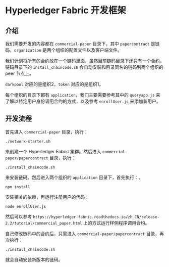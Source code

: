 # Hyperledger Fabric 开发框架

## 介绍

我们需要开发的内容都在 `commercial-paper` 目录下，其中 `papercontract` 是链码，`organization` 是两个组织的配置文件以及客户端文件。

我们计划将所有的合约放在一个链码里面，虽然目前链码目录下还只有一个合约。链码目录下的 `install_chaincode.sh` 会自动安装和目录同名的链码到两个组织的 peer 节点上。

`darkpool` 对应的是组织2，`token` 对应的是组织1。

每个组织的目录下都有 `application`，我们主要需要参考其中的 `queryapp.js` 来了解以特定用户身份调用合约的方式，以及参考 `enrollUser.js` 来添加新用户。

## 开发流程

首先进入 `commercial-paper` 目录，执行：

```shell
./network-starter.sh
```

来创建一个 Hyperledger Fabric 集群。然后进入 `commercial-paper/papercontract` 目录，执行：

```shell
./install_chaincode.sh
```

来安装链码。然后进入两个组织的 `application` 目录下，首先执行：、

```shell
npm install
```

安装相关的依赖，再运行注册用户的代码：

```shell
node enrollUser.js
```

然后可以参考 `https://hyperledger-fabric.readthedocs.io/zh_CN/release-2.2/tutorial/commercial_paper.html` 上的方式运行样例程序调用合约。

自己修改链码中的合约后，只需进入 `commercial-paper/papercontract` 目录，再次执行：

```shell
./install_chaincode.sh
```

就会自动安装新版本的链码。

